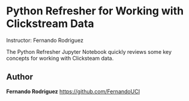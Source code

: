 
# Python Refresher for Working with Clickstream Data
Instructor: Fernando Rodriguez

The Python Refresher Jupyter Notebook quickly reviews some key concepts for working with Clicksteam data.

## Author

**Fernando Rodriguez** https://github.com/FernandoUCI


